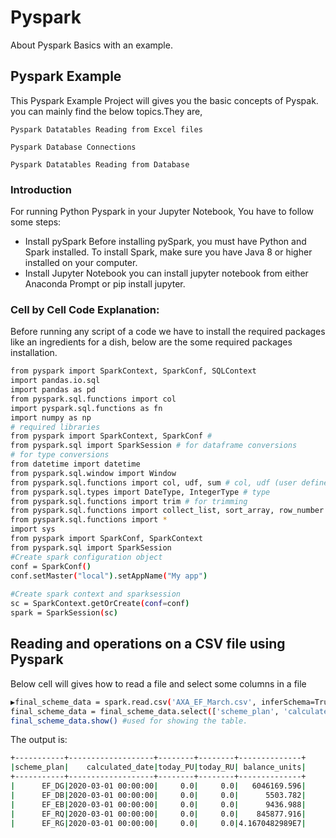 # Pyspark
About Pyspark Basics with an example.
## Pyspark Example
This Pyspark Example Project will gives you the basic concepts of Pyspak.
you can mainly find the below topics.They are,

`Pyspark Datatables Reading from Excel files`

`Pyspark Database Connections`

`Pyspark Datatables Reading from Database`

### Introduction
For running Python Pyspark in your Jupyter Notebook, You have to follow some steps:
* Install pySpark
  Before installing pySpark, you must have Python and Spark installed.
  To install Spark, make sure you have Java 8 or higher installed on your computer.
* Install Jupyter Notebook
  you can install jupyter notebook from either Anaconda Prompt or pip install jupyter.
 
### Cell by Cell Code Explanation:
Before running any script of a code we have to install the required packages like an ingredients for a dish,
below are the some required packages installation.
```bash
from pyspark import SparkContext, SparkConf, SQLContext
import pandas.io.sql
import pandas as pd
from pyspark.sql.functions import col
import pyspark.sql.functions as fn
import numpy as np
# required libraries
from pyspark import SparkContext, SparkConf #
from pyspark.sql import SparkSession # for dataframe conversions
# for type conversions
from datetime import datetime
from pyspark.sql.window import Window
from pyspark.sql.functions import col, udf, sum # col, udf (user defined functions)
from pyspark.sql.types import DateType, IntegerType # type
from pyspark.sql.functions import trim # for trimming
from pyspark.sql.functions import collect_list, sort_array, row_number # for grouping and taking the last/first element
from pyspark.sql.functions import *
import sys
from pyspark import SparkConf, SparkContext
from pyspark.sql import SparkSession
#Create spark configuration object
conf = SparkConf()
conf.setMaster("local").setAppName("My app")
 
#Create spark context and sparksession
sc = SparkContext.getOrCreate(conf=conf)
spark = SparkSession(sc)
```
## Reading and operations on a CSV file using Pyspark
Below cell will gives how to read a file and select some columns in a file
```bash
▶final_scheme_data = spark.read.csv('AXA_EF_March.csv', inferSchema=True, header=True)
final_scheme_data = final_scheme_data.select(['scheme_plan', 'calculated_date', 'today_PU', 'today_RU', 'balance_units'])
final_scheme_data.show() #used for showing the table.
```
The output is:
```bash
+-----------+-------------------+--------+--------+--------------+
|scheme_plan|    calculated_date|today_PU|today_RU| balance_units|
+-----------+-------------------+--------+--------+--------------+
|      EF_DG|2020-03-01 00:00:00|     0.0|     0.0|   6046169.596|
|      EF_DB|2020-03-01 00:00:00|     0.0|     0.0|      5503.782|
|      EF_EB|2020-03-01 00:00:00|     0.0|     0.0|      9436.988|
|      EF_RQ|2020-03-01 00:00:00|     0.0|     0.0|    845877.916|
|      EF_RG|2020-03-01 00:00:00|     0.0|     0.0|4.1670482989E7|
```
